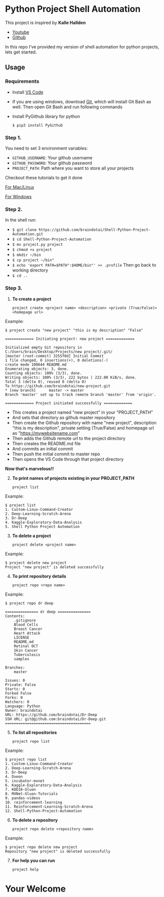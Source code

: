 # __Python Project Shell Automation__

This project is inspired by __Kalle Hallden__

- [Youtube](https://www.youtube.com/watch?v=7Y8Ppin12r4)
- [Github](https://github.com/KalleHallden/ProjectInitializationAutomation)

In this repo I've provided my version of shell automation for python projects, lets get started.

## Usage

### Requirements

- Install [VS Code](https://code.visualstudio.com/download)
- If you are using windows, download [Git](https://git-scm.com/download/win), which will install Git Bash as well. Then open Git Bash and run following commands
- Install PyGithub library for python

   `$ pip3 install PyGithub`

### Step 1.
You need to set 3 environment variables:

- `GITHUB_USERNAME`: Your github username
- `GITHUB_PASSWORD`: Your github password
- `PROJECT_PATH`: Path where you want to store all your projects

Checkout these tutorials to get it done

[For Mac/Linux](https://www.youtube.com/watch?v=5iWhQWVXosU)

[For Windows](https://www.youtube.com/watch?v=IolxqkL7cD8)

### Step 2.

In the shell run:
- `$ git clone https://github.com/braindotai/Shell-Python-Project-Automation.git`
- `$ cd Shell-Python-Project-Automation`
- `$ mv project.py project`
- `$ chmod +x project`
- `$ mkdir ~/bin`
- `$ cp project ~/bin"`
- `$ echo 'export PATH=$PATH":$HOME/bin"' >> .profile`
Then go back to working directory
- `$ cd ..`

### Step 3.

1. __To create a project__

   `project create <project name> <description> <private (True/False)> <homepage url>`

 Example:

    $ project create "new project" "this is my description" "False"

    ============= Initiating project: new project =============

    Initialized empty Git repository in C:/Users/brain/Desktop/Projects/new project/.git/
    [master (root-commit) 3255f0d] Initial Commit
    1 file changed, 0 insertions(+), 0 deletions(-)
    create mode 100644 README.md
    Enumerating objects: 3, done.
    Counting objects: 100% (3/3), done.
    Writing objects: 100% (3/3), 222 bytes | 222.00 KiB/s, done.
    Total 3 (delta 0), reused 0 (delta 0)
    To https://github.com/braindotai/new-project.git
    * [new branch]      master -> master
    Branch 'master' set up to track remote branch 'master' from 'origin'.

    ============= Project initiated successfully =============

- This creates a project named "new project" in your "PROJECT_PATH"
- And sets that directory as github master repository
- Then create the Github repository with name "new project", description "this is my description", private setting (True/False) and homepage url as "https://mywebsitename.com"
- Then adds the Github remote url to the project directory
- Then creates the README.md file
- And commits an initial commit
- Then push the initial commit to master repo
- Then opens the VS Code through that project directory


__Now that's marvelous!!__

2. __To print names of projects existing in your PROJECT_PATH__

   `project list`
 
Example:
 
    $ project list
    1. Custom-Linux-Command-Creator
    2. Deep-Learning-Scratch-Arena
    3. Dr-Deep
    4. Kaggle-Exploratory-Data-Analysis
    5. Shell Python Project Automation

3. __To delete a project__

   `project delete <project name>`

Example:
 
    $ project delete new project
    Project "new project" is deleted successfully

4. __To print repository details__

   `project repo <repo name>`
 
Example:
 
    $ project repo dr deep

    =============== dr deep ===============
    Contents:
        .gitignore
        Blood Cells
        Breast Cancer
        Heart Attack
        LICENSE
        README.md
        Retinal OCT
        Skin Cancer
        Tuberculosis
        samples

    Branches:
        master

    Issues: 0
    Private: False
    Starts: 0
    Forked False
    Forks: 0
    Watchers: 0
    Language: Python
    Owner: braindotai
    URL: https://github.com/braindotai/Dr-Deep
    SSH URL: git@github.com:braindotai/Dr-Deep.git
    =======================================

5. __To list all repositories__

   `project repo list`
 
Example:
 
    $ project repo list
    1. Custom-Linux-Command-Creator
    2. Deep-Learning-Scratch-Arena
    3. Dr-Deep
    4. Dxeon
    5. incubator-mxnet
    6. Kaggle-Exploratory-Data-Analysis
    7. KDD18-Gluon
    8. MXNet-Gluon-Tutorials
    9. pandas-videos
    10. reinforcement-learning
    11. Reinforcement-Learning-Scratch-Arena
    12. Shell-Python-Project-Automation

6. __To delete a repository__

   `project repo delete <repository name>`
 
Example:
 
    $ project repo delete new project
    Repository "new project" is deleted successfully

7. __For help you can run__

   `project help`

# __Your Welcome__
